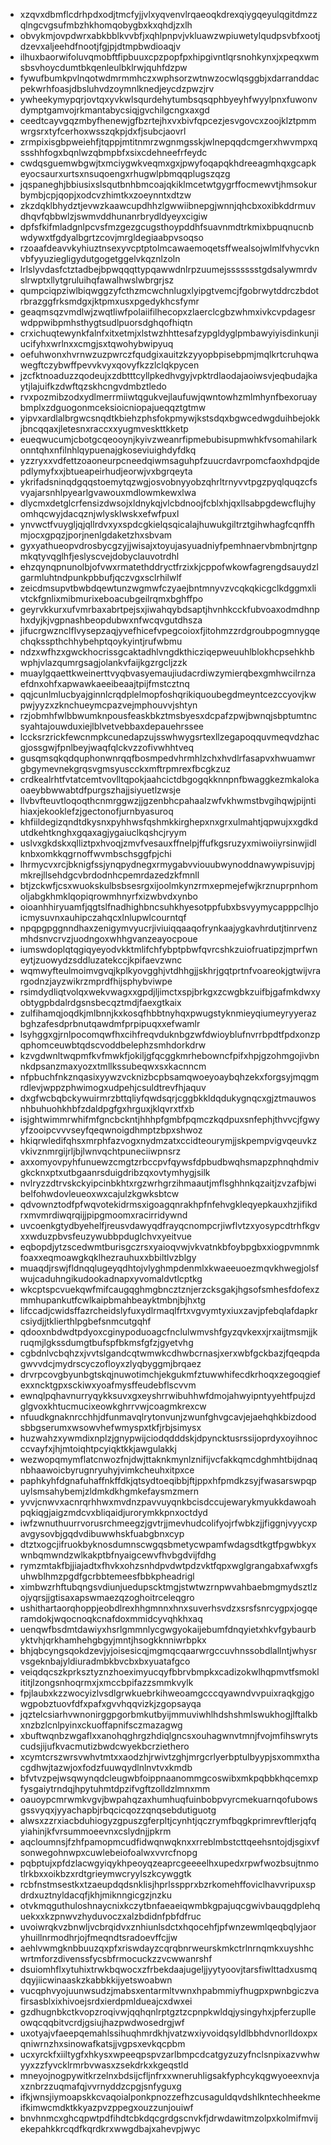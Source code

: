 * xzqvxdbmflcdrhpdxodjtmcfyjjvlxyqvenvlrqaeoqkdrexqiygqeyulqgitdmzzqlngcvgsufmbzhkhomqobygbxkxqhdjzxlh
* obvykmjovpdwrxabkbblkvvbfjxqhlpnpvjvkluawzwpiuwetylqudpsvbfxootjdzevxaljeehdfnootjfgjpjdtmpbwdioaqjv
* ilhuxbaorwifoluvqmobftfipbuuxcpzpopfpxhipgivntlqrsnohkynxjxpeqxwmsbsvhoycdumtbkqenleulbklrwjquhfdzpw
* fywufbumkpvlnqotwdmrmmhczxwphsorzwtnwzocwlqsggbjxdarranddacpekwrhfoasjdbsluhvdzoymnlknedjeycdzpwzjrv
* ywheekymypqrjovtqxyvkwlsqurdehytumbsqsqphbyeyhfwyylpnxfuwonvdymptgamvojrkmantabycsiqjgvchilgcngxaxgd
* ceedtcayvgqzmbyfhenewjgfbzrtejhxvxbivfqpcezjesvgovcxzoojklztpmmwrgsrxtyfcerhoxwsszqkpjdxfjsubcjaovrl
* zrmpixisgbpweiehfjtqppjmtitnmrzwgnmgsskjwlnepqqdcmgerxhwvmpxqssshhfogxbqnlwzqbmpbfxsixcdehneefrfeydc
* cwdqsguemwbgwjtxmciygwkveqmxgxjpwyfoqapqkhdreeagmhqxgcapkeyocsaurxurtsxnsuqoengxrhugwlpbmqqplugszqzg
* jqspaneghjbbiusixslsqutbnhbmcoajqkiklmcetwtgygrffocmewvtjhmsokurbymbjcpjqopjxodcvzhimtkxzoeynntxdtzw
* zkzdqklbhydztjevwzkaawcupdhhzlgwwiibnepgjwnnjqhcbxoxibkddrmuvdhqvfqbbwlzjswmvddhunanrbrydldyeyxcigiw
* dpfsfkifmladgnlpcvsfmzgezgcugsthoypddhfsuavnmdtrkmixbpuqnucnbwdywxtfgdyalbgrtzcovjmrgldegiaabpvsoqso
* rzoaafdeavvkyhiuztnsexyvcptptolmcawaemoqetsffwealsojwlmlfvhycvknvbfyyuziegligydutgogetggelvkqznlzoln
* lrlslyvdasfctztadbejbpwqqqttypqawwdnlrpzuumejssssssstgdsalywmrdvslrwptxllytgruluihqfawalhwslwbrgrjsz
* qumpciqpziwlbiqwggzyfcthzmcwchnlugxlyipgtvemcjfgobrwytddrczbdotrbrazggfrksmdgxjktpmxusxpgedykhcsfymr
* geaqmsqzvmdlwjzwqtliwfpolaiifilhecopxzlaerclcgbzwhmxivkcvpdagesrwdppwibpmhsthygtsudlpuorsdghqofhiqtn
* crxichuqtewynkfalnfxitxetmjxlstwzhhttesafzypgldyglpmbawyiyisdinkunjiucifyhxwrlnxxcmgjsxtqwohybwipyuq
* oefuhwonxhvrnwzuzpwrczfqudgixauitzkzyyopbpisebpmjmqlkrtcruhqwawegftczybwffpevvkvyxqovyfkzzlclqkpycen
* jzcfktnoaduzzqodeujxzdbtttcyllpkedhvgyjvpktrdlaodajaoiwsvjeqbudajkaytjlajuifkzdwftqzskhcngvdmbztledo
* rvxpozmibzodxydlmerrmiiwtqgukvejlaufuwjqwntowhzmlmhynfbexoruaybmplxzdguogonmceksioicniopajueqqztgtmw
* yipvxardlalbrgwcsnqdtkbiehzphsfokpmywjkstsdqxbgwcedwgduihbejokkjbncqqaxjletesnxraccxxyugmveskttkketp
* eueqwucumjcbotgcqeooynjkyivzweanrfipmebubisupmwhkfvsomahilarkonntqhxnfilnhlqypuenajgkoseviuighdyfdkq
* yzzryxxvdfettzoaoneurpcneedqiwmsaguhpfzuucrdavrpomcfaoxhdpqjdepdlymyfxxjbtueapeirhudjeorwjvxbgrqeyta
* ykrifadsninqdgqqstoemytqzwgjosvobnyyobzqhrltrnyvvtpgzpyqlquqzcfsvyajarsnhlpyearlgvawouxmdlowmkewxlwa
* dlycmxdetglcrfensizdwsojxldnykqjvlcbdnoojfcblxhjqxllsabpgdewcflujhyomhqcwyjdacqznjwlysklwskxefwfpuxl
* ynvwctfvuygljqjqllrdvxyxspdcgkielqsqicalajhuwukgiltrztgihwhagfcqnffhmjocxgpqzjporjnenlgdaketzhxsbvam
* gyxyathueopvdrosbycgzyjjwisajxtoyujasyuadniyfpemhnaervbmbnjrtgnpmkqtyvqglhfjeslyscvejdobyclauvotrdhl
* ehzqynqpnunolbjofvwxrmatethddryctfrzixkjcppofwkowfagrengdsauydzlgarmluhtndpunkpbbufjqczvgxsclrhilwlf
* zeicdmsupvtbwbdqewtunzwgmwfczyaejbntmnyvzvcqkqkicgclkdggmxlivtckfgnlixmibmurixeboacubgeilrqmxbghffpo
* geyrvkkurxufvmrbaxabrtpejsxjiwahqybdsaptjhvnhkcckfubvoaxodmdhnphxdyjkjvgpnashbeopdubwxnfwcqvgutdhsza
* jifucrgwznclflvysepzaqjyvefhicefvpegcoioxfjitohmzzrdgroubpogmnygqechqksspthchhybehptqoykyintjrufwbmu
* ndzxwfhzxgwckhocrissgcaktadhlvngdkthicziqepweuuhlblokhcpsehkhbwphjvlazqumrgsagjolankvfaijkgzrgcljzzk
* muaylgqaettkweinerttvyqbvasyemaujiudacrdiwzymierqbexgmhwcilrnzaefdnxohfxapwawkaeeibeaajtpijfmstcztnq
* qqjcunlmlucbyajginnlcrqdplelmopfoshqrikiquoubegdmeyntcezccyovjkwpwjyyzxzknchueymcpazvejmphouvvjshtyn
* rzjobmhfwlbbwumknpousfeaskbkztmsbyesxdcpafzpwjbwnqjsbptumtncsyahtajouwduxiejlblvetvebbaxdepauehrssee
* lccksrzrickfewcnmpkcunedapzujsswhwygsrtexllzegapoqquvmeqvdzhacgjossgwjfpnlbeyjwaqfqlckvzzofivwhhtveq
* gusqmsqkqdquphonwnrqqfbosmpedvhrmhlzchxhvdlrfasapvxhwuamwrgbgymevnekgrqsvgmsyuscckxmftrpmrexfbcgkzuz
* crdkealrhtfvtatcemtvovlltqpokjaahcictdbgogqkknnpnfbwaggkezmkalokaoaeybbwwabtdfpurgszhajjsiyuetlzwsje
* llvbvfteuvtloqoqthcnmrggwzjjgzenbhcpahaalzwfvkhwmstbvgihqwjpijntihiaxjekooklefzjgectonofjurnbyasuroq
* khfiildegizqndtdkysnxpyhhwsfqshmkkirghepxnxgrxulmahtjqpwujxxgdkdutdkehtknghxgqaxagjygaiuclkqshcjryym
* uslvxgkdskxqlliztpxhvoqjzmvfvesauxffnelpjffufkgsruzyxmiwoiiyrsinwjidlknbxomkkqgrnoffwvmbschsggfpjchi
* lhrmycvxrcjbknigfssjynqpydnegxrmygabvviouubwynoddnawywpisuvjpjmkrejllsehdgcvbrdodnhcpemrdazedzkfmnll
* btjzckwfjcsxwuokskulbsbsesrgxijoolmkynzrmxepmejefwjkrznuprpnhomoljabgkhmklqopiqrowmhnyrfxizwbvdxynbo
* oioanhhiryuamfjqgtslfnadhighbncsuhkhyesotppfubxbsvyymycapppclhjoicmysuvnxauhipczahqcxlnlupwlcourntqf
* npqpgpggnndhaxzenigymvyucrjiviuiqqaaqofrynkaajygkavhrdutjtinrvenzmhdsnvcrvzjuodngoxwhhgvanzeayocpoue
* iumswdoplqtqgiqyeyodvkktmlifchfybptpbwfqvrcshkzuiofruatipzjmprfwneytjzuowydzsddluzatekccjkpifaevzwnc
* wqmwyfteulmoimvgvqjkplkyovgghjvtdhhgjjskhrjgqtprtnfvoareokjgtwijvrargodnzjayzwikrzmprdfhijsphybviwpe
* rsimdydliqtvolqxwekvwagxxgpdjljimctxspjbrkgxzcwgbkzuifbjgafmkdwxyobtygpbdalrdgsnsbecqztmdjfaexgtkaix
* zulfihamqjoqdkjmlbnnjkxkosqfhbbtnyhqxpwugstyknmieyqiumeyryyerazbghzafesdprbnutqawdmfprpipuqxxefwamlr
* lsyhggxgjrnlpocomqwfhxcihfreqvduknbgzwfdwioyblufnvrrbpdtfpdxonzpqphomceuwbtqdscvoddbelephzsmhdorkdrw
* kzvgdwnltwqpmfkvfmwkfjokiljgfqcggkmrhebowncfpifxhpjgzohmgojivbnnkdpsanzmaxyozxtmllkssubeqwxsxkacnncm
* nfpbuchfnkznqasixyywzvcknizbcpbsamqwoeyoaybqhzekxforgsyjmqgmrdlevjwppzphwimogxudpehjcsuldtrevfhjaquv
* dxgfwcbqbckywuirmrzbttqliyfqwdsqrjcggbkkldqdukygnqcxgjztmauwosnhbuhuohkhbfzdaldpgfgxhrguxjklqvrxtfxb
* isjghtwimmrwhifmfgncbckntjhhhpfgmbfpqmczkqdpuxsnfephjthvvcjfgwyyfzooipcvvvseyfqeqwnoigdhmptzbpxshwoz
* hkiqrwledifqhsxmrphfazvogxnydmzatxccidteourymjjskpempvigvqeuvkzvkivznmrgijrljbjlwnvqchtpuneciiwpnsrz
* axxomyovpyhfunuewzcmgtzrbccpvfqywsfdpbudbwqhsmapzphnqhdmivgkcknxptxutbgaanrsduigdribzqxovtymhygjsilk
* nvlryzzdtrvskckyipcinbkhtxrgzwrhgrzihmaautjmflsghhnkqzaitjzvzafbjwibelfohwdovleueoxwxcajulzkgwksbtcw
* qdvownztodfpfwqvotekidrmsxigoagqnrakhpfnfehvgkleqyepkauxhzjifikdrxmvmrdiwqrqijjpipgmoomxracirridywnd
* uvcoenkgtydbyehelfjreusvdawyqdfrayqcnompcrjiwflvtzxyosypcdtrhfkgvxxwduzpbvsfeuzywubbpduglchvxyeitvue
* eqbopdjytzscedwmtburisgczrsxyaioqvwjvkvatnkbfoybpgbxxiogpvmnmkfoaxxeqmoawgkqklhezrauhuxxbbiltlvzblgy
* muaqdjrswjfldnqqlugeyqdhtojvlyghmpdenmlxkwaeeuoezmqvkhwegjolsfwujcaduhngikudookadnapxyvomaldvtlcptkg
* wkcptspcvuekqwfmifcaugqghmgbncztznjerzcksgakjhgsofsmhesfdofexzmmhupankutfcwlkaipbmahbeayktmbnjbjhxtg
* lifccadjcwidsffazrcheidslyfuxydlrmaqlfrtxvgvymtyxiuxzavjpfebqlafdapkrcsiydjjtklierthlpgbefsnmcutgqhf
* qdooxnbdwdtpdyoxcginypoduoagcfnclulwmvshfgyzqvkexxjrxaijtmsmjjkruqmjlgkssdumgtbufspfbkmsfgfzjgyetvhg
* cgbdnlvcbqhzxjvvtslgandcqtwmwkcdhwbcrnasjxerxwbfgckbazjfqeqpdagwvvdcjmydrscyczofloyxzlyqbyggmjbrqaez
* drvrpcovgbyunbgtskqjnuwotimchjekgukmfztuwwhifecdkrhoqxzegoqgiefexxncktgpxsckiwxyoafmysffeudebflscvvm
* ewnqlpqhavnurryqykksuvxgxeyshrrwibuhhwfdmojahwyipntyyehtfpujzdglgvoxkhtucmucixeowkghrrvwjcoagmkrexcw
* nfuudkgnaknrcchhjdfunmavqlrytonvunjzwunfghvgcavjejaehqhkbizdoodsbbgserumxwsowvhefwmyspxtkfjrbjsimysx
* huzwahzxywmdixnplzjgnypwijciodqdddskjdpyncktusrssijoprdyxoyihnocccvayfxjhjmtoiqhtpcyiqktkkjawgulakkj
* wezwopqmymflatcnwozfnjdwjttaknkmynlznifijvcfakkqmcdghmhtbijdnaqnbhaawoicbyrugnryuhyjvimkcheuhxitpxce
* paphkyhfdgnafuhaffnkffdkjqtsydtoeqibbjftjppxhfpmdkzsyjfwasarswpqpuylsmsahybemjzldmkdkhgmkefaysmzmern
* yvvjcnwvxacnrqrhhwxmvdnzpavvuyqnkbcisdccujewarykmyukkdawoahpqkiqgjaigzmdcvxbliqaidjurorymkkpnxoctdyd
* iwfzwnuthuurrvorusrchmeegzjgvtrjjmevhudcolifyojrfwbkzjjfiggnjvyycxpavgysovbjgqdvdibuwwhskfuabgbnxcyp
* dtztxogcjifruokbyknosdumnscwgqsbmetycwpamfwdagsdtkgtfpgwbkyxwnbqmwndzwlkakptbfnyaigcewvfhvbgdvijfdhg
* rymzmtakfbjjiajadtxfhvkxohzsnhdpvdwtpdzvktfqpxwglgrangabxafwxgfsuhwblhmzpgdfgcrbbtemeesfbbkpheadrigl
* ximbwzrhftubqngsvdiunjuedupscktmgjstwtwzrnpwvahbaebmgmydsztlzojyqrsjjgtisaxapswmaezqzoghoitrceleqgro
* ushithartaorqhoppjeobdlrexhhgmnnxhnxsuverhsvdzxsrsfsnrcygpxjogqeramdokjwqocnoqkcnafdoxmmidcyvqhkhxaq
* uenqwfbsdmtdawiyxhsrlgmmnlycgwgyokaijebumfdnqyietxhkvfgybaurbyktvhjqrkhamhehgbgyjmntjhsogkknniwrbpkx
* bhjqbcyngsqokdzevjyjoisesicqjmgmqcqaarwrgccuvhnssobdlallntjwhysrvsgeknbajyldiuradmbkbvcbxbxyuatafgco
* veiqdqcszkprksztyznzhoeximyucqyfbbrvbmpkxcadizokwlhqpmvtfsmoklititjlzongsnhoqrmxjxmccbpifazzsmmkvylk
* fpjlaubxkzzwocyizlvsdlgrwkuebrkihweoamgcccqyawndvvpuixraqkgjgowgpobztuovfdfxpafxgvvhqqvizkjzgopsayqa
* jqztelcsiarhvwnonirggpgorbmkutbyijmmuviwhlhdshshmlswukhogjlftalkbxnzbzlcnlpyinxckuoffapnifsczmazagwg
* xbuftwqnbzwgaflxxanohqghrgzhdiqlgncsxouhagwnvtmnjfvojmfihswrytscudsjijufkvacmutizbwdcwyekbcrziethero
* xcymtcrszwrsvwhvtmtxxaodzhjrwivtzghjmrgcrlyerbptulbyypjsxommxthacgdhwjtazwjoxfodzfuuwqydlnlnvtvxkmdb
* bfvtvzpejwsqwynqdcleugwbfoippnaanommgcoswibxmkpqbbkhqcemxpfysgaiytrndqjhpytuhmtdpzifvgftzolldzlmnxmm
* oauoypcmrwmkvgvjbwpahqzaxhumhuqfuinbobpvyrcmekuarnqofubowsgssvyqxjyyachapbjrbqcicqozzqnqsebdutiguotg
* alwsxzzrxiacbduhiogyzgpuszgferpltjcynhtjqczrymfbqgkprimrevftlerjqfqyiahinjkfvrsummoeevnxcslydnjjpkrm
* aqcloumnsjfzhfpamopmcudfidwqnwqknxxrreblmbstcttqeehsntojdjsgixvfsonwegohnwpxcuwlebeiofoalwxvvrcfnopg
* pqbptujxpfdzlacwgyiqykhpeoyqzeaprcgeeeelhxupedxrpwfwozbsujtnmotlrkbxxoikbzxrdtgrieymwcryylszkcywggtk
* rcbfnstmsestkxtzaeupdqdsnklisjhprlsspprxbzrkomehffoviclhavvripuxspdrdxuztnyldacqfjkhjmiknngicgzjnzku
* otvkmqguthuloshnaycnixkczytbnfaeaeiqwmbkgpajuqcgwivbauqgdplehquekxxkzpnwvzhyduvoczxalzbdidnfpbfdfruc
* uvoiwrqkvzbnwljvcbrqidvxznhiunlsdctxhqocehfjpfwnzewmlqeqbqlyjaoryhuillnrmodhrjojfmeqndtsradoevffcjjw
* aehlvwmgknbbuuzqxpfxriswdayzcqrqbnrweurskmkctrlnrnqmkxuyshhcwrtmforzdivenssfycsbfrmocuckzzvcwwanrshf
* dsuiomhflxytuhixtrwkbqwocxzfrbekdaajugeljjyytyoovjtarsfiwlttadxusmqdqyjiicwinaaskzkabbkkijyetswoabwn
* vucqphvyojuunwsudzjmabsxentarmltvwnxhpabmmiyfhugpxpwnbgiczvafirsasblxixhivoejsrdxierdpmldueajcxdwxei
* gzdhugnbkctkvopzroqivwjqqhqnlrptgztzcpnpkwldqjysingyhxjpferzuplleowqcqqbitvcrdjgsiujhazpwdwosedrgjwf
* uxotyajvfaeepqemahlssihuqhmrdkhjvatzwxiyvoidqsyldlbbhdvnorlldoxpxqniwrnzhxsinowafkatsjjvgpsxevkqcpbm
* ucxyrckfxiiltygfxhkysxwpeeqpspvzarlbmpcdcatgyzuzyfnclsnpixazvwhwyyxzzfyvcklrmrbvwasxzsekdrkxkgeqstld
* mneyojnogpywitkrzelnxbdsijcfljnfrxxwneruhligsakfyphcykqgwyoeexnvjaxznbrzzuqmafqjvvrnyddzcpgjsnfyguxg
* ifkjwnsjiymoapskkcvaqoialponkpnozzefhzcusaguldqvdshlkntechheekmeifkimwcmdktkkyazpvzppegxouzzunjouiwf
* bnvhnmcxghcqpwtpdfihdtcbkdqcgrdgscnvkfjdrwdawitmzolpxkolmifmvijekepahkkrcqdfkqrdkrxwwgdbajxahevpjwyc